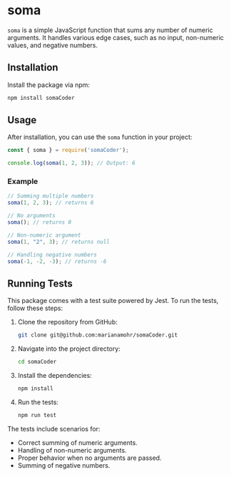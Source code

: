 
# soma

`soma` is a simple JavaScript function that sums any number of numeric arguments. It handles various edge cases, such as no input, non-numeric values, and negative numbers.

## Installation

Install the package via npm:

```bash
npm install somaCoder
```

## Usage

After installation, you can use the `soma` function in your project:

```js
const { soma } = require('somaCoder');

console.log(soma(1, 2, 3)); // Output: 6
```


### Example

```js
// Summing multiple numbers
soma(1, 2, 3); // returns 6

// No arguments
soma(); // returns 0

// Non-numeric argument
soma(1, "2", 3); // returns null

// Handling negative numbers
soma(-1, -2, -3); // returns -6
```

## Running Tests

This package comes with a test suite powered by Jest. To run the tests, follow these steps:

1. Clone the repository from GitHub:
   ```bash
   git clone git@github.com:marianamohr/somaCoder.git
   ```
   
2. Navigate into the project directory:
   ```bash
   cd somaCoder
   ```

3. Install the dependencies:
   ```bash
   npm install
   ```

4. Run the tests:
   ```bash
   npm run test
   ```

The tests include scenarios for:
- Correct summing of numeric arguments.
- Handling of non-numeric arguments.
- Proper behavior when no arguments are passed.
- Summing of negative numbers.
